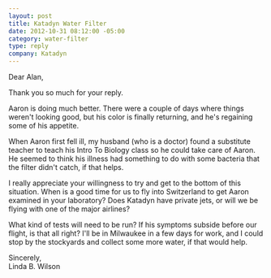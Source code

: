 ```yaml
--- 
layout: post
title: Katadyn Water Filter
date: 2012-10-31 08:12:00 -05:00
category: water-filter
type: reply
company: Katadyn
---
```


Dear Alan,

Thank you so much for your reply.

Aaron is doing much better. There were a couple of days where things weren't looking good, but his color is finally returning, and he's regaining some of his appetite. 

When Aaron first fell ill, my husband (who is a doctor) found a substitute teacher to teach his Intro To Biology class so he could take care of Aaron. He seemed to think his illness had something to do with some bacteria that the filter didn't catch, if that helps.

I really appreciate your willingness to try and get to the bottom of this situation. When is a good time for us to fly into Switzerland to get Aaron examined in your laboratory? Does Katadyn have private jets, or will we be flying with one of the major airlines?

What kind of tests will need to be run? If his symptoms subside before our flight, is that all right? I'll be in Milwaukee in a few days for work, and I could stop by the stockyards and collect some more water, if that would help. 

Sincerely,  
Linda B. Wilson
